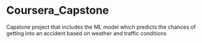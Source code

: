 # Coursera_Capstone
Capstone project that includes the ML model which predicts the chances of getting into an accident based on weather and traffic conditions
